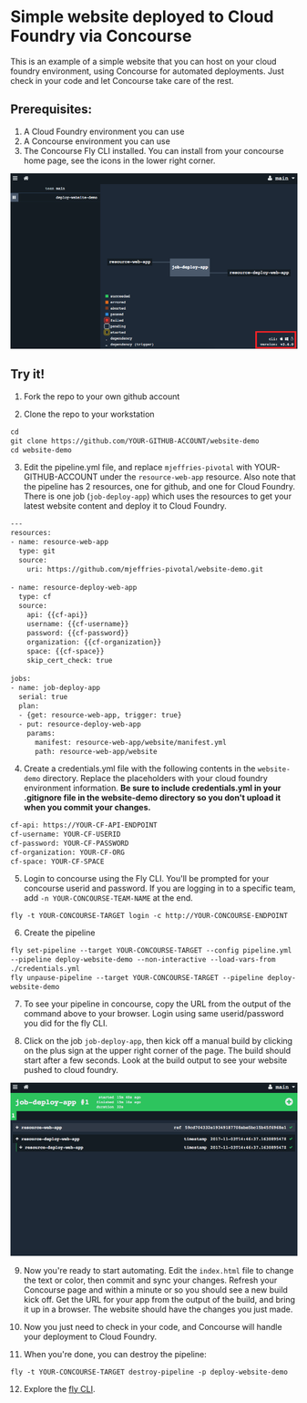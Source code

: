 # Simple website deployed to Cloud Foundry via Concourse

This is an example of a simple website that you can host on your cloud foundry environment, using Concourse for automated deployments.  Just check in your code and let Concourse take care of the rest.

## Prerequisites:
1. A Cloud Foundry environment you can use
2. A Concourse environment you can use
3. The Concourse Fly CLI installed.  You can install from your concourse home page, see the icons in the lower right corner.

![](images/fly-cli.png)

## Try it!

1. Fork the repo to your own github account

2. Clone the repo to your workstation

```
cd
git clone https://github.com/YOUR-GITHUB-ACCOUNT/website-demo
cd website-demo
```

3. Edit the pipeline.yml file, and replace `mjeffries-pivotal` with YOUR-GITHUB-ACCOUNT under the `resource-web-app` resource.  Also note that the pipeline has 2 resources, one for github, and one for Cloud Foundry.  There is one job (`job-deploy-app`) which uses the resources to get your latest website content and deploy it to Cloud Foundry.

```
---
resources:
- name: resource-web-app
  type: git
  source:
    uri: https://github.com/mjeffries-pivotal/website-demo.git

- name: resource-deploy-web-app
  type: cf
  source:
    api: {{cf-api}}
    username: {{cf-username}}
    password: {{cf-password}}
    organization: {{cf-organization}}
    space: {{cf-space}}
    skip_cert_check: true

jobs:
- name: job-deploy-app
  serial: true
  plan:
  - {get: resource-web-app, trigger: true}
  - put: resource-deploy-web-app
    params:
      manifest: resource-web-app/website/manifest.yml
      path: resource-web-app/website
```

4. Create a credentials.yml file with the following contents in the `website-demo` directory.  Replace the placeholders with your cloud foundry environment information.  **Be sure to include credentials.yml in your .gitignore file in the website-demo directory so you don't upload it when you commit your changes.**

```
cf-api: https://YOUR-CF-API-ENDPOINT
cf-username: YOUR-CF-USERID
cf-password: YOUR-CF-PASSWORD
cf-organization: YOUR-CF-ORG
cf-space: YOUR-CF-SPACE
```

5. Login to concourse using the Fly CLI.  You'll be prompted for your concourse userid and password.  If you are logging in to a specific team, add ` -n YOUR-CONCOURSE-TEAM-NAME ` at the end.

```
fly -t YOUR-CONCOURSE-TARGET login -c http://YOUR-CONCOURSE-ENDPOINT
```

6. Create the pipeline

```
fly set-pipeline --target YOUR-CONCOURSE-TARGET --config pipeline.yml --pipeline deploy-website-demo --non-interactive --load-vars-from ./credentials.yml
fly unpause-pipeline --target YOUR-CONCOURSE-TARGET --pipeline deploy-website-demo
```

7. To see your pipeline in concourse, copy the URL from the output of the command above to your browser.  Login using same userid/password you did for the fly CLI.

8. Click on the job `job-deploy-app`, then kick off a manual build by clicking on the plus sign at the upper right corner of the page.  The build should start after a few seconds.  Look at the build output to see your website pushed to cloud foundry.

![](images/green-build.png)

9. Now you're ready to start automating.  Edit the `index.html` file to change the text or color, then commit and sync your changes.  Refresh your Concourse page and within a minute or so you should see a new build kick off.  Get the URL for your app from the output of the build, and bring it up in a browser.  The website should have the changes you just made.

10. Now you just need to check in your code, and Concourse will handle your deployment to Cloud Foundry.

11. When you're done, you can destroy the pipeline:

```
fly -t YOUR-CONCOURSE-TARGET destroy-pipeline -p deploy-website-demo
```

12. Explore the [fly CLI](http://concourse.ci/fly-cli.html).
